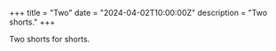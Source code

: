 +++
title = "Two"
date = "2024-04-02T10:00:00Z"
description = "Two shorts."
+++

Two shorts for shorts.


